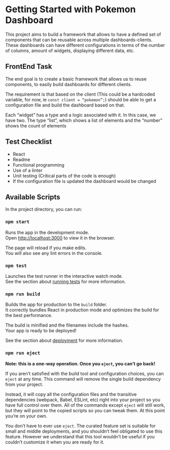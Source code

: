 # Getting Started with Pokemon Dashboard

This project aims to build a framework that allows to have a defined set of components that 
can be reusable across multiple dashboards-clients. These dashboards can have different configurations
in terms of the number of columns, amount of widgets, displaying different data, etc.

## FrontEnd Task

The end goal is to create a basic framework that allows us to reuse components, to
easily build dashboards for different clients.

The requirement is that based on the client (This could be a hardcoded variable, for
now, ie `const client = “pokemon”;`) should be able to get a configuration file and
build the dashboard based on that.

Each “widget” has a type and a logic associated with it. In this case, we have two.
The type “list”, which shows a list of elements and the “number” shows the count of
elements

## Test Checklist
 - React
 - Readme
 - Functional programming
 - Use of a linter
 - Unit testing (Critical parts of the code is enough)
 - If the configuration file is updated the dashboard would be changed

## Available Scripts

In the project directory, you can run:

### `npm start`

Runs the app in the development mode.\
Open [http://localhost:3000](http://localhost:3000) to view it in the browser.

The page will reload if you make edits.\
You will also see any lint errors in the console.

### `npm test`

Launches the test runner in the interactive watch mode.\
See the section about [running tests](https://facebook.github.io/create-react-app/docs/running-tests) for more information.

### `npm run build`

Builds the app for production to the `build` folder.\
It correctly bundles React in production mode and optimizes the build for the best performance.

The build is minified and the filenames include the hashes.\
Your app is ready to be deployed!

See the section about [deployment](https://facebook.github.io/create-react-app/docs/deployment) for more information.

### `npm run eject`

**Note: this is a one-way operation. Once you `eject`, you can’t go back!**

If you aren’t satisfied with the build tool and configuration choices, you can `eject` at any time. This command will remove the single build dependency from your project.

Instead, it will copy all the configuration files and the transitive dependencies (webpack, Babel, ESLint, etc) right into your project so you have full control over them. All of the commands except `eject` will still work, but they will point to the copied scripts so you can tweak them. At this point you’re on your own.

You don’t have to ever use `eject`. The curated feature set is suitable for small and middle deployments, and you shouldn’t feel obligated to use this feature. However we understand that this tool wouldn’t be useful if you couldn’t customize it when you are ready for it.